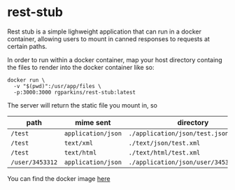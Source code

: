 # rest-stub

Rest stub is a simple lighweight application that can run in a docker container, 
allowing users to mount in canned responses to requests at certain paths. 

In order to run within a docker container, map your host directory containg the files to render into the docker container like so:

```text
docker run \
  -v "$(pwd)":/usr/app/files \
  -p:3000:3000 rgparkins/rest-stub:latest
```

The server will return the static file you mount in, so 

| path | mime sent | directory |
|---|---|---|
| `/test` | `application/json` | `./application/json/test.json` |
| `/test` | `text/xml` | `./text/json/test.xml` |
| `/test` | `text/html` | `./text/html/test.xml` |
| `/user/3453312` | `application/json` | `./application/json/user/3453312.json` |

You can find the docker image [here](https://hub.docker.com/repository/docker/rgparkins/rest-stub)